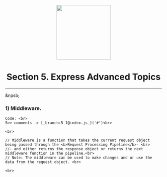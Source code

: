 <div align="center" height="20px">
<img width="175px" src="https://cdn.freebiesupply.com/logos/large/2x/nodejs-1-logo-png-transparent.png">

</div>
<div align="center"> 
<h1>Section 5. Express Advanced Topics</h1>
 <hr style="color: black;">
 </div>

&npsb;

### 1) Middleware.

    Code: <br>
    See comments -> [_branch:5-1@index.js_]('#')<br>

    <br>

    // Middleware is a function that takes the current request object being passed through the <b>Request Processing Pipeline</b>- <br>
    //- and either returns the response object or returns the next middleware function in the pipeline.<br>
    // Note: The middleware can be used to make changes and or use the data from the request object. <br>

    <br>
